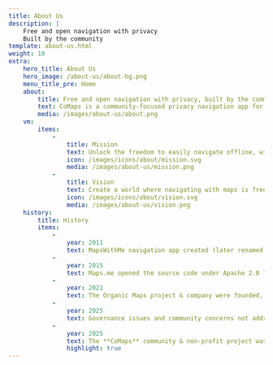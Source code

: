 ```yaml
---
title: About Us
description: |
    Free and open navigation with privacy  
    Built by the community
template: about-us.html
weight: 10
extra:
    hero_title: About Us
    hero_image: /about-us/about-bg.png
    menu_title_pre: Home
    about:
        title: Free and open navigation with privacy, built by the community
        text: CoMaps is a community-focused privacy navigation app for travelers - drivers, hikers, and cyclists. It uses the crowd-sourced OpenStreetMap data with contributors from all over the globe. It offers navigation with privacy - no identifying people and no data collection. CoMaps features can operate without an active internet connection for offline navigation at urban or distant locations, where cellular service is not available. CoMaps is an open-source project, and prioritizes community development.
        media: /images/about-us/about.png
    vm:
        items:
            -
                title: Mission
                text: Unlock the freedom to easily navigate offline, with privacy-focused maps for drivers, hikers, and cyclists, powered by the community.
                icon: /images/icons/about/mission.svg
                media: /images/about-us/mission.png
            -
                title: Vision
                text: Create a world where navigating with maps is free, and privacy by default is the top choice on the planet.
                icon: /images/icons/about/vision.svg
                media: /images/about-us/vision.png
    history:
        title: History
        items:
            -
                year: 2011
                text: MapsWithMe navigation app created (later renamed to Maps.me)
            -
                year: 2015
                text: Maps.me opened the source code under Apache 2.0 license.
            -
                year: 2021
                text: The Organic Maps project & company were founded, based on the Maps.Me source code.
            -
                year: 2025
                text: Governance issues and community concerns not addressed by company shareholders stalled the development of Organic Maps for months.
            -
                year: 2025
                text: The **CoMaps** community & non-profit project was founded by former Organic Maps contributors, based on the Organic Maps source code.
                highlight: true
---
```

